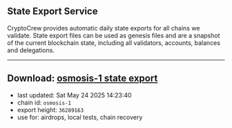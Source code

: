 ## State Export Service
CryptoCrew provides automatic daily state exports for all chains we validate. State export files can be used as genesis files and are a snapshot of the current blockchain state, including all validators, accounts, balances and delegations.

---
**Download: [osmosis-1 state export](https://dl-eu2.ccvalidators.com/SERVICE/osmosis/osmosis-1_export_36289163.json)**
---

- last updated: Sat May 24 2025 14:23:40
- chain id: `osmosis-1`
- export height: `36289163`
- use for: airdrops, local tests, chain recovery

